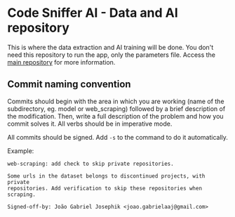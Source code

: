 # Code Sniffer AI - Data and AI repository

This is where the data extraction and AI training will be done. You don't need this repository to run the app, only the parameters file. Access the [main repository](https://github.com/codesnifferai/codesnifferai/) for more information.

## Commit naming convention
Commits should begin with the area in which you are working (name of the subdirectory, eg. model or web_scraping) followed by a brief description of the modification. Then, write a full description of the problem and how you commit solves it. All verbs should be in imperative mode.

All commits should be signed. Add `-s` to the command to do it automatically.

Example:

```
web-scraping: add check to skip private repositories.

Some urls in the dataset belongs to discontinued projects, with private
repositories. Add verification to skip these repositories when scraping.

Signed-off-by: João Gabriel Josephik <joao.gabrielaaj@gmail.com>
```
